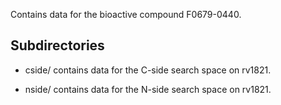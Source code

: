 Contains data for the bioactive compound F0679-0440.

## Subdirectories

- cside/ contains data for the C-side search space on rv1821.

- nside/ contains data for the N-side search space on rv1821.


